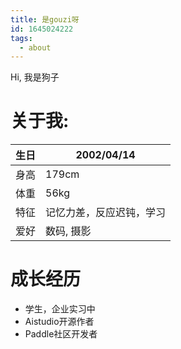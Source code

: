 ```yaml
---
title: 是gouzi呀
id: 1645024222
tags:
  - about
---
```

Hi, 我是狗子

# 关于我:

|  生日  | 2002/04/14 |
|  ---  |  --------- |
|  身高  | 179cm |
|  体重  | 56kg |
|  特征  | 记忆力差，反应迟钝，学习 |
|  爱好  | 数码, 摄影 |

# 成长经历
 * 学生，企业实习中
 * Aistudio开源作者
 * Paddle社区开发者

